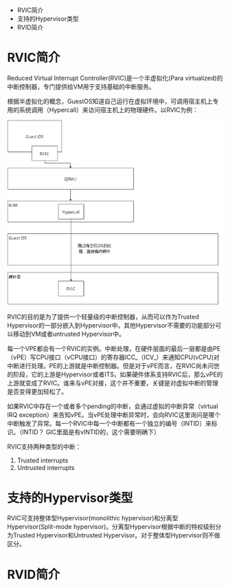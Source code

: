 + RVIC简介
+ 支持的Hypervisor类型
+ RVID简介

# RVIC简介
Reduced Virtual Interrupt Controller(RVIC)是一个半虚拟化(Para virtualized)的中断控制器，专门提供给VM用于支持基础的中断服务。

根据半虚拟化的概念，GuestOS知道自己运行在虚拟环境中，可调用宿主机上专用的系统调用（Hypercall）来访问宿主机上的物理硬件。以RVIC为例：

![RVIC Para virtualized](https://github.com/Luojiaxing1991/picture/blob/master/RVIC_para_virt.png)

RVIC的目的是为了提供一个轻量级的中断控制器，从而可以作为Trusted Hypervisor的一部分嵌入到Hypervisor中。其他Hypervisor不需要的功能部分可以移动到VM或者untrusted Hypervisor中。

每一个VPE都会有一个RVIC的实例。中断处理，在硬件层面的最后一层都是由PE（vPE）写CPU接口（vCPU接口）的寄存器ICC_（ICV_）来通知CPU(vCPU)对中断进行处理。PE的上游就是中断控制器。但是对于vPE而言，在RVIC尚未问世的阶段，它的上游是Hypervisor或者ITS，如果硬件体系支持RVIC后，那么vPE的上游就变成了RVIC。谁来与vPE对接，这个并不重要，关键是对虚拟中断的管理是否变得更加轻松了。

如果RVIC中存在一个或者多个pending的中断，会通过虚拟的中断异常（virtual IRQ exception）来告知vPE。当vPE处理中断异常时，会向RVIC这里询问是哪个中断触发了异常。每一个RVIC中每一个中断都有一个独立的编号（INTID）来标识。（INTID？ GIC里面是有vINTID的，这个需要明确下）

RVIC支持两种类型的中断：
1. Trusted interrupts
2. Untrusted interrupts

# 支持的Hypervisor类型
RVIC可支持整体型Hypervisor(monolithic hypervisor)和分离型Hypervisor(Split-mode hypervisor)。分离型Hypervisor根据中断的特权级别分为Trusted Hypervisor和Untrusted Hypervisor。对于整体型Hypervisor则不做区分。

# RVID简介
